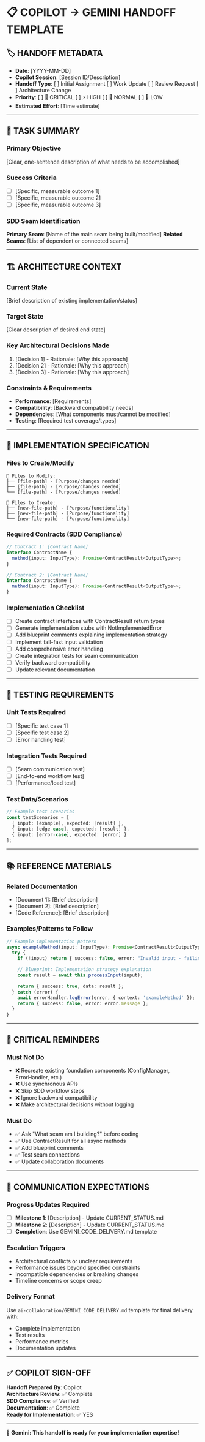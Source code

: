 # 📋 COPILOT → GEMINI HANDOFF TEMPLATE

## 🏷️ HANDOFF METADATA

- **Date**: [YYYY-MM-DD]
- **Copilot Session**: [Session ID/Description]
- **Handoff Type**: [ ] Initial Assignment [ ] Work Update [ ] Review Request [ ] Architecture Change
- **Priority**: [ ] 🎯 CRITICAL [ ] ⚡ HIGH [ ] 🔄 NORMAL [ ] 🎨 LOW
- **Estimated Effort**: [Time estimate]

---

## 🎯 TASK SUMMARY

### **Primary Objective**

[Clear, one-sentence description of what needs to be accomplished]

### **Success Criteria**

- [ ] [Specific, measurable outcome 1]
- [ ] [Specific, measurable outcome 2]
- [ ] [Specific, measurable outcome 3]

### **SDD Seam Identification**

**Primary Seam**: [Name of the main seam being built/modified]
**Related Seams**: [List of dependent or connected seams]

---

## 🏗️ ARCHITECTURE CONTEXT

### **Current State**

[Brief description of existing implementation/status]

### **Target State**

[Clear description of desired end state]

### **Key Architectural Decisions Made**

1. [Decision 1] - Rationale: [Why this approach]
2. [Decision 2] - Rationale: [Why this approach]
3. [Decision 3] - Rationale: [Why this approach]

### **Constraints & Requirements**

- **Performance**: [Requirements]
- **Compatibility**: [Backward compatibility needs]
- **Dependencies**: [What components must/cannot be modified]
- **Testing**: [Required test coverage/types]

---

## 🔧 IMPLEMENTATION SPECIFICATION

### **Files to Create/Modify**

```
📁 Files to Modify:
├── [file-path] - [Purpose/changes needed]
├── [file-path] - [Purpose/changes needed]
└── [file-path] - [Purpose/changes needed]

📁 Files to Create:
├── [new-file-path] - [Purpose/functionality]
├── [new-file-path] - [Purpose/functionality]
└── [new-file-path] - [Purpose/functionality]
```

### **Required Contracts** (SDD Compliance)

```typescript
// Contract 1: [Contract Name]
interface ContractName {
  method(input: InputType): Promise<ContractResult<OutputType>>;
}

// Contract 2: [Contract Name]
interface ContractName {
  method(input: InputType): Promise<ContractResult<OutputType>>;
}
```

### **Implementation Checklist**

- [ ] Create contract interfaces with ContractResult<T> return types
- [ ] Generate implementation stubs with NotImplementedError
- [ ] Add blueprint comments explaining implementation strategy
- [ ] Implement fail-fast input validation
- [ ] Add comprehensive error handling
- [ ] Create integration tests for seam communication
- [ ] Verify backward compatibility
- [ ] Update relevant documentation

---

## 🧪 TESTING REQUIREMENTS

### **Unit Tests Required**

- [ ] [Specific test case 1]
- [ ] [Specific test case 2]
- [ ] [Error handling test]

### **Integration Tests Required**

- [ ] [Seam communication test]
- [ ] [End-to-end workflow test]
- [ ] [Performance/load test]

### **Test Data/Scenarios**

```typescript
// Example test scenarios
const testScenarios = [
  { input: [example], expected: [result] },
  { input: [edge-case], expected: [result] },
  { input: [error-case], expected: [error] }
];
```

---

## 📚 REFERENCE MATERIALS

### **Related Documentation**

- [Document 1]: [Brief description]
- [Document 2]: [Brief description]
- [Code Reference]: [Brief description]

### **Examples/Patterns to Follow**

```typescript
// Example implementation pattern
async exampleMethod(input: InputType): Promise<ContractResult<OutputType>> {
  try {
    if (!input) return { success: false, error: "Invalid input - failing fast" };

    // Blueprint: Implementation strategy explanation
    const result = await this.processInput(input);

    return { success: true, data: result };
  } catch (error) {
    await errorHandler.logError(error, { context: 'exampleMethod' });
    return { success: false, error: error.message };
  }
}
```

---

## 🚨 CRITICAL REMINDERS

### **Must Not Do**

- ❌ Recreate existing foundation components (ConfigManager, ErrorHandler, etc.)
- ❌ Use synchronous APIs
- ❌ Skip SDD workflow steps
- ❌ Ignore backward compatibility
- ❌ Make architectural decisions without logging

### **Must Do**

- ✅ Ask "What seam am I building?" before coding
- ✅ Use ContractResult<T> for all async methods
- ✅ Add blueprint comments
- ✅ Test seam connections
- ✅ Update collaboration documents

---

## 🔄 COMMUNICATION EXPECTATIONS

### **Progress Updates Required**

- [ ] **Milestone 1**: [Description] - Update CURRENT_STATUS.md
- [ ] **Milestone 2**: [Description] - Update CURRENT_STATUS.md
- [ ] **Completion**: Use GEMINI_CODE_DELIVERY.md template

### **Escalation Triggers**

- Architectural conflicts or unclear requirements
- Performance issues beyond specified constraints
- Incompatible dependencies or breaking changes
- Timeline concerns or scope creep

### **Delivery Format**

Use `ai-collaboration/GEMINI_CODE_DELIVERY.md` template for final delivery with:

- Complete implementation
- Test results
- Performance metrics
- Documentation updates

---

## ✅ COPILOT SIGN-OFF

**Handoff Prepared By**: Copilot  
**Architecture Review**: ✅ Complete  
**SDD Compliance**: ✅ Verified  
**Documentation**: ✅ Complete  
**Ready for Implementation**: ✅ YES

---

**🤖 Gemini: This handoff is ready for your implementation expertise!**
